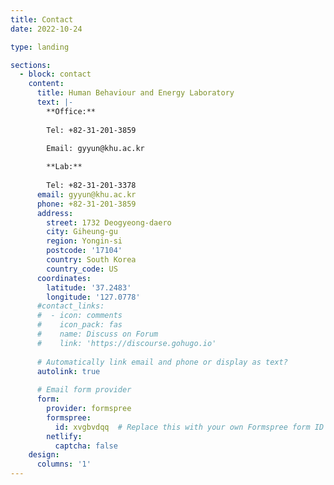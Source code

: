 ```yaml
---
title: Contact
date: 2022-10-24

type: landing

sections:
  - block: contact
    content:
      title: Human Behaviour and Energy Laboratory
      text: |-
        **Office:**
        
        Tel: +82-31-201-3859
        
        Email: gyyun@khu.ac.kr

        **Lab:**
        
        Tel: +82-31-201-3378
      email: gyyun@khu.ac.kr
      phone: +82-31-201-3859
      address:
        street: 1732 Deogyeong-daero
        city: Giheung-gu
        region: Yongin-si
        postcode: '17104'
        country: South Korea
        country_code: US
      coordinates:
        latitude: '37.2483'
        longitude: '127.0778'
      #contact_links:
      #  - icon: comments
      #    icon_pack: fas
      #    name: Discuss on Forum
      #    link: 'https://discourse.gohugo.io'
    
      # Automatically link email and phone or display as text?
      autolink: true
    
      # Email form provider
      form:
        provider: formspree
        formspree:
          id: xvgbvdqq  # Replace this with your own Formspree form ID
        netlify:
          captcha: false
    design:
      columns: '1'
---
```

